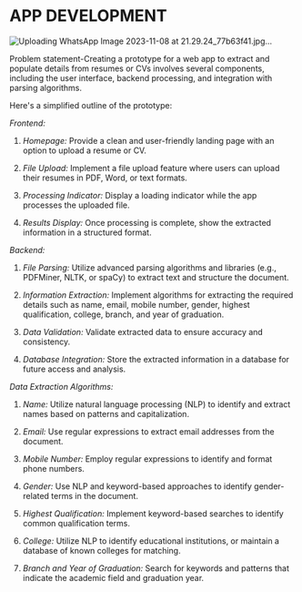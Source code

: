 # APP DEVELOPMENT
![Uploading WhatsApp Image 2023-11-08 at 21.29.24_77b63f41.jpg…]()


Problem statement-Creating a prototype for a web app to extract and populate details from resumes or CVs involves several components, including the user interface, backend processing, and integration with parsing algorithms.


Here's a simplified outline of the prototype:

*Frontend:*

1. *Homepage:* Provide a clean and user-friendly landing page with an option to upload a resume or CV.

2. *File Upload:* Implement a file upload feature where users can upload their resumes in PDF, Word, or text formats.

3. *Processing Indicator:* Display a loading indicator while the app processes the uploaded file.

4. *Results Display:* Once processing is complete, show the extracted information in a structured format.

*Backend:*

1. *File Parsing:* Utilize advanced parsing algorithms and libraries (e.g., PDFMiner, NLTK, or spaCy) to extract text and structure the document.

2. *Information Extraction:* Implement algorithms for extracting the required details such as name, email, mobile number, gender, highest qualification, college, branch, and year of graduation.

3. *Data Validation:* Validate extracted data to ensure accuracy and consistency.

4. *Database Integration:* Store the extracted information in a database for future access and analysis.

*Data Extraction Algorithms:*

1. *Name:* Utilize natural language processing (NLP) to identify and extract names based on patterns and capitalization.

2. *Email:* Use regular expressions to extract email addresses from the document.

3. *Mobile Number:* Employ regular expressions to identify and format phone numbers.

4. *Gender:* Use NLP and keyword-based approaches to identify gender-related terms in the document.

5. *Highest Qualification:* Implement keyword-based searches to identify common qualification terms.

6. *College:* Utilize NLP to identify educational institutions, or maintain a database of known colleges for matching.

7. *Branch and Year of Graduation:* Search for keywords and patterns that indicate the academic field and graduation year.

